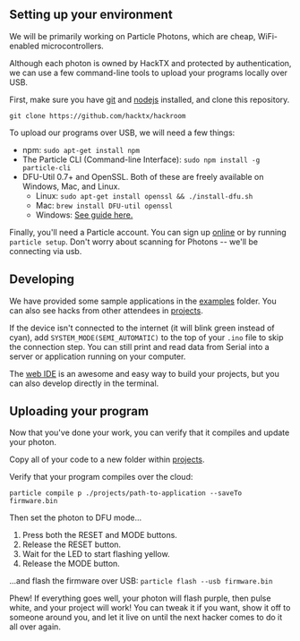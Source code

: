 ## Setting up your environment

We will be primarily working on Particle Photons, which are cheap, WiFi-enabled microcontrollers.

Although each photon is owned by HackTX and protected by authentication, we can use a few command-line tools to upload your programs locally over USB.

First, make sure you have [git](https://git-scm.com/book/en/v2/Getting-Started-Installing-Git) and [nodejs](https://nodejs.org/en/) installed, and clone this repository.

`git clone https://github.com/hacktx/hackroom`

To upload our programs over USB, we will need a few things:

- npm: `sudo apt-get install npm`
- The Particle CLI (Command-line Interface): `sudo npm install -g particle-cli`
- DFU-Util 0.7+ and OpenSSL. Both of these are freely available on Windows, Mac, and Linux.
  * Linux: `sudo apt-get install openssl && ./install-dfu.sh`
  * Mac: `brew install DFU-util openssl`
  * Windows: [See guide here.](https://community.particle.io/t/tutorial-installing-dfu-driver-on-windows-24-feb-2015/3518)

Finally, you'll need a Particle account. You can sign up [online](https://build.particle.io/signup) or by running `particle setup`. Don't worry about scanning for Photons -- we'll be connecting via usb.

## Developing

We have provided some sample applications in the [examples](examples) folder. You can also see hacks from other attendees in [projects](projects). 

If the device isn't connected to the internet (it will blink green instead of cyan), add `SYSTEM_MODE(SEMI_AUTOMATIC)` to the top of your `.ino` file to skip the connection step. You can still print and read data from Serial into a server or application running on your computer.

The [web IDE](https://build.particle.io/) is an awesome and easy way to build your projects, but you can also develop directly in the terminal.

## Uploading your program 

Now that you've done your work, you can verify that it compiles and update your photon. 

Copy all of your code to a new folder within [projects](projects/).

Verify that your program compiles over the cloud:

`particle compile p ./projects/path-to-application --saveTo firmware.bin`

Then set the photon to DFU mode...

1. Press both the RESET and MODE buttons.
2. Release the RESET button.
3. Wait for the LED to start flashing yellow.
4. Release the MODE button.

...and flash the firmware over USB: `particle flash --usb firmware.bin`

Phew! If everything goes well, your photon will flash purple, then pulse white, and your project will work! You can tweak it if you want, show it off to someone around you, and let it live on until the next hacker comes to do it all over again.